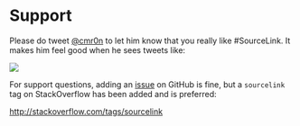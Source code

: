 # Support
Please do tweet [@cmr0n](https://twitter.com/cmr0n) to let him know that you really like #SourceLink. It makes him feel good when he sees tweets like:

[![](https://cloud.githubusercontent.com/assets/80104/8491836/cb10f2da-20f4-11e5-8def-b53eb5b1a3c8.png)](https://twitter.com/ploeh/status/614328824969490432)

For support questions, adding an [issue](https://github.com/ctaggart/SourceLink/issues) on GitHub is fine, but a `sourcelink` tag on StackOverflow has been added and is preferred:

http://stackoverflow.com/tags/sourcelink

